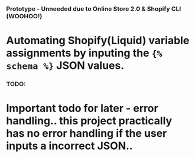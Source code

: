 ### Prototype - Unneeded due to Online Store 2.0 & Shopify CLI (WOOHOO!)
# Automating Shopify(Liquid) variable assignments by inputing the `{% schema %}` JSON values.

### TODO:
# Important todo for later - error handling.. this project practically has no error handling if the user inputs a incorrect JSON..